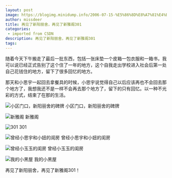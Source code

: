 ```yaml
---
layout: post
image: https://blogimg.minidump.info/2006-07-15-%E5%86%8D%E8%A7%81%E4%BA%86%E6%96%B0%E9%98%B3%E4%B8%BD%E8%88%8D%EF%BC%8C%E5%86%8D%E8%A7%81%E4%BA%86%E6%96%B0%E9%9B%85%E9%98%81301.md
author: missdeer
title: 再见了新阳丽舍，再见了新雅阁301
categories: 
 - imported from CSDN
description: 再见了新阳丽舍，再见了新雅阁301
tags: 
---
```


随着今天下午搬走了最后一批东西，包括一张床垫一个皮箱一包衣服和一箱书，我可以说已经正式告别了这个住了一年的地方，这个自我走出学校进入社会后第一处自己花钱住的地方，留下了很多回忆的地方。

那天和小思宇一起回去拿餐具的时候，小思宇说觉得自己以后应该再也不会回去那个地方了，我想我还不是一样不会再去那个地方了，留下的只有回忆。以一种不光彩的方式，结束了在那的生活。

![小区门口，新阳丽舍的碑牌](https://cdn.jsdelivr.net/gh/missdeer/blog@gh-pages/media/2006-07-15/1.jpg)
小区门口，新阳丽舍的碑牌

![新雅阁](https://cdn.jsdelivr.net/gh/missdeer/blog@gh-pages/media/2006-07-15/2.jpg)
新雅阁

![301](https://cdn.jsdelivr.net/gh/missdeer/blog@gh-pages/media/2006-07-15/3.jpg)
301

![曾经小思宇和小妞的闺房](https://cdn.jsdelivr.net/gh/missdeer/blog@gh-pages/media/2006-07-15/4.jpg)
曾经小思宇和小妞的闺房

![曾经小玉玉的闺房](https://cdn.jsdelivr.net/gh/missdeer/blog@gh-pages/media/2006-07-15/5.jpg)
曾经小玉玉的闺房

![我的小黑屋](https://cdn.jsdelivr.net/gh/missdeer/blog@gh-pages/media/2006-07-15/6.jpg)
我的小黑屋

再见了新阳丽舍，再见了新雅阁301！
